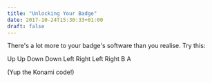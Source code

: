 ```yaml
---
title: "Unlocking Your Badge"
date: 2017-10-24T15:30:33+01:00
draft: false
---
```


There's a lot more to your badge's software than you realise. Try this:

Up Up Down Down Left Right Left Right B A

(Yup the Konami code!)

